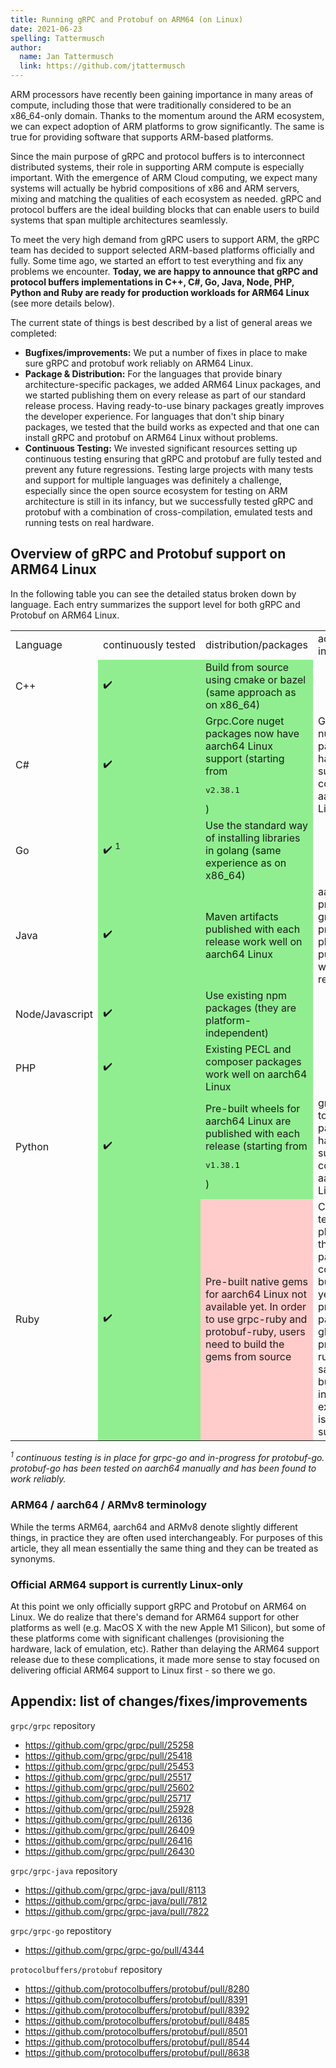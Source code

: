 ```yaml
---
title: Running gRPC and Protobuf on ARM64 (on Linux)
date: 2021-06-23
spelling: Tattermusch
author:
  name: Jan Tattermusch
  link: https://github.com/jtattermusch
---
```


ARM processors have recently been gaining importance in many areas of compute, including those that were traditionally considered to be an x86_64-only domain. Thanks to the momentum around the ARM ecosystem, we can expect adoption of ARM platforms to grow significantly. The same is true for providing software that supports ARM-based platforms.

Since the main purpose of gRPC and protocol buffers is to interconnect distributed systems, their role in supporting ARM compute is especially important. With the emergence of ARM Cloud computing, we expect many systems will actually be hybrid compositions of x86 and ARM servers, mixing and matching the qualities of each ecosystem as needed. gRPC and protocol buffers are the ideal building blocks that can enable users to build systems that span multiple architectures seamlessly.

To meet the very high demand from gRPC users to support ARM, the gRPC team has decided to support selected ARM-based platforms officially and fully. Some time ago, we started an effort to test everything and fix any problems we encounter. **Today, we are happy to announce that gRPC and protocol buffers implementations in C++, C#, Go, Java, Node, PHP, Python and Ruby are ready for production workloads for ARM64 Linux** (see more details below).

The current state of things is best described by a list of general areas we completed:

- **Bugfixes/improvements:** We put a number of fixes in place to make sure gRPC and protobuf work reliably on ARM64 Linux.
- **Package & Distribution:** For the languages that provide binary architecture-specific packages, we added ARM64 Linux packages, and we started publishing them on every release as part of our standard release process. Having ready-to-use binary packages greatly improves the developer experience. For languages that don't ship binary packages, we tested that the build works as expected and that one can install gRPC and protobuf on ARM64 Linux without problems.
- **Continuous Testing:** We invested significant resources setting up continuous testing ensuring that gRPC and protobuf are fully tested and prevent any future regressions. Testing large projects with many tests and support for multiple languages was definitely a challenge, especially since the open source ecosystem for testing on ARM architecture is still in its infancy, but we successfully tested gRPC and protobuf with a combination of cross-compilation, emulated tests and running tests on real hardware.

## Overview of gRPC and Protobuf support on ARM64 Linux

In the following table you can see the detailed status broken down by language. Each entry summarizes the support level for both gRPC and Protobuf on ARM64 Linux.

<table>
<tr>
  <td style="white-space: nowrap">Language</td>
  <td style="white-space: nowrap">continuously tested</td>
  <td>distribution/packages</td>
  <td>additional info</td>
</tr>
<tr>
  <td>C++</td>
  <td style="background: #90ee90;">✔️</td>
  <td style="background: #90ee90;">Build from source using cmake or bazel (same approach as on x86_64)</td>
  <td></td>
</tr>
<tr>
  <td>C#</td>
  <td style="background: #90ee90;">✔️</td>
  <td style="background: #90ee90;">Grpc.Core nuget packages now have aarch64 Linux support (starting from <pre>v2.38.1</pre>)</td>
  <td>Grpc.Tools nuget package has now support for codegen on aarch64 Linux</td>
</tr>
<tr>
  <td>Go</td>
  <td style="background: #90ee90;">✔️ <sup>1</sup></td>
  <td style="background: #90ee90;">Use the standard way of installing libraries in golang (same experience as on x86_64)</td>
  <td></td>
</tr>
<tr>
  <td>Java</td>
  <td style="background: #90ee90;">✔️</td>
  <td style="background: #90ee90;">Maven artifacts published with each release work well on aarch64 Linux</td>
  <td>aarch64 protoc and grpc-java protoc plugin are published with each release</td>
</tr>
<tr>
  <td  style="white-space: nowrap">Node/Javascript</td>
  <td style="background: #90ee90;">✔️</td>
  <td style="background: #90ee90;">Use existing npm packages (they are platform-independent)</td>
  <td></td>
</tr>
<tr>
  <td>PHP</td>
  <td style="background: #90ee90;">✔️</td>
  <td style="background: #90ee90;">Existing PECL and composer packages work well on aarch64 Linux</td>
  <td></td>
</tr>
<tr>
  <td>Python</td>
  <td style="background: #90ee90;">✔️</td>
  <td style="background: #90ee90;">Pre-built wheels for aarch64 Linux are published with each release (starting from <pre>v1.38.1</pre>)</td>
  <td>grpcio-tools package has now support for codegen on aarch64 Linux</td>
</tr>
<tr>
  <td>Ruby</td>
  <td style="background: #90ee90;">✔️</td>
  <td style="background: #ffcccb;">Pre-built native gems for aarch64 Linux not available yet. In order to use grpc-ruby and protobuf-ruby, users need to build the gems from source</td>
  <td>Continuous tests are in place and they are passing consistently, but we don't yet provide pre-built packages. gRPC and protobuf in ruby are safe to use, but the installation experience is suboptimal</td>
</tr>
</table>

*<sup>1</sup> continuous testing is in place for grpc-go and in-progress for protobuf-go. protobuf-go has been tested on aarch64 manually and has been found to work reliably.*

### ARM64 / aarch64 / ARMv8 terminology

While the terms ARM64, aarch64 and ARMv8 denote slightly different things, in practice they are often used interchangeably. For purposes of this article, they all mean essentially the same thing and they can be treated as synonyms.

### Official ARM64 support is currently Linux-only

At this point we only officially support gRPC and Protobuf on ARM64 on Linux. We do realize that there's demand for ARM64 support for other platforms as well (e.g. MacOS X with the new Apple M1 Silicon), but some of these platforms come with significant challenges (provisioning the hardware, lack of emulation, etc). Rather than delaying the ARM64 support release due to these complications, it made more sense to stay focused on delivering official ARM64 support to Linux first - so there we go.

## Appendix: list of changes/fixes/improvements

`grpc/grpc` repository

- https://github.com/grpc/grpc/pull/25258 
- https://github.com/grpc/grpc/pull/25418
- https://github.com/grpc/grpc/pull/25453
- https://github.com/grpc/grpc/pull/25517 
- https://github.com/grpc/grpc/pull/25602 
- https://github.com/grpc/grpc/pull/25717 
- https://github.com/grpc/grpc/pull/25928 
- https://github.com/grpc/grpc/pull/26136 
- https://github.com/grpc/grpc/pull/26409 
- https://github.com/grpc/grpc/pull/26416 
- https://github.com/grpc/grpc/pull/26430

`grpc/grpc-java` repository

- https://github.com/grpc/grpc-java/pull/8113 
- https://github.com/grpc/grpc-java/pull/7812 
- https://github.com/grpc/grpc-java/pull/7822

`grpc/grpc-go` repostitory

- https://github.com/grpc/grpc-go/pull/4344

`protocolbuffers/protobuf` repository

- https://github.com/protocolbuffers/protobuf/pull/8280
- https://github.com/protocolbuffers/protobuf/pull/8391
- https://github.com/protocolbuffers/protobuf/pull/8392
- https://github.com/protocolbuffers/protobuf/pull/8485 
- https://github.com/protocolbuffers/protobuf/pull/8501 
- https://github.com/protocolbuffers/protobuf/pull/8544 
- https://github.com/protocolbuffers/protobuf/pull/8638
